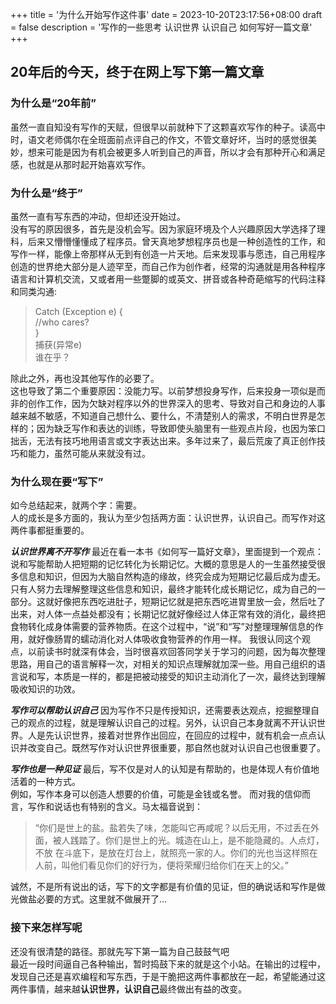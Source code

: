 +++
title = '为什么开始写作这件事'
date = 2023-10-20T23:17:56+08:00
draft = false
description = '写作的一些思考 认识世界 认识自己 如何写好一篇文章'
+++


## 20年后的今天，终于在网上写下第一篇文章

### 为什么是“20年前”
虽然一直自知没有写作的天赋，但很早以前就种下了这颗喜欢写作的种子。读高中时，语文老师偶尔在全班面前点评自己的作文，不管文章好坏，当时的感觉很美妙，想来可能是因为有机会被更多人听到自己的声音，所以才会有那种开心和满足感，也就是从那时起开始喜欢写作。

### 为什么是“终于”
虽然一直有写东西的冲动，但却还没开始过。  
没有写的原因很多，首先是没机会写。因为家庭环境及个人兴趣原因大学选择了理科，后来又懵懵懂懂成了程序员。曾天真地梦想程序员也是一种创造性的工作，和写作一样，能像上帝那样从无到有创造一片天地。后来发现事与愿违，自己用程序创造的世界绝大部分是人迹罕至，而自己作为创作者，经常的沟通就是用各种程序语言和计算机交流，又或者用一些蹩脚的或英文、拼音或各种奇葩缩写的代码注释和同类沟通:
> Catch (Exception e) {  
    //who cares?  
    }  
捕获(异常e)  
谁在乎？

除此之外，再也没其他写作的必要了。  
这也导致了第二个重要原因：没能力写。以前梦想投身写作，后来投身一项似是而非的创作工作，因为欠缺对程序以外的世界深入的思考、导致对自己和身边的人事越来越不敏感，不知道自己想什么、要什么，不清楚别人的需求，不明白世界是怎样的；因为缺乏写作和表达的训练，导致即使头脑里有一些观点片段，也因为笨口拙舌，无法有技巧地用语言或文字表达出来。多年过来了，最后荒废了真正创作技巧和能力，虽然可能从来就没有过。

### 为什么现在要“写下”
如今总结起来，就两个字：需要。  
人的成长是多方面的，我认为至少包括两方面：认识世界，认识自己。而写作对这两件事都挺重要的。

***认识世界离不开写作***
最近在看一本书《如何写一篇好文章》，里面提到一个观点：说和写能帮助人把短期的记忆转化为长期记忆。大概的意思是人的一生虽然接受很多信息和知识，但因为大脑自然构造的缘故，终究会成为短期记忆最后成为虚无。只有人努力去理解整理这些信息和知识，最终才能转化成长期记忆，成为自己的一部分。这就好像把东西吃进肚子，短期记忆就是把东西吃进胃里放一会，然后吐了出来，对人体一点益处都没有；长期记忆就好像经过人体正常有效的消化，最终把食物转化成身体需要的营养物质。在这个过程中，“说”和“写”对整理理解信息的作用，就好像肠胃的蠕动消化对人体吸收食物营养的作用一样。
我很认同这个观点，以前读书时就深有体会，当时很喜欢回答同学关于学习的问题，因为每次整理思路，用自己的语言解释一次，对相关的知识点理解就加深一些。用自己组织的语言说和写，本质是一样的，都是把被动接受的知识主动消化了一次，最终达到理解吸收知识的功效。

***写作可以帮助认识自己***
因为写作不只是传授知识，还需要表达观点，挖掘整理自己的观点的过程，就是理解认识自己的过程。另外，认识自己本身就离不开认识世界。人是先认识世界，接着对世界作出回应，在回应的过程中，就有机会一点点认识并改变自己。既然写作对认识世界很重要，那自然也就对认识自己也很重要了。

***写作也是一种见证***
最后，写不仅是对人的认知是有帮助的，也是体现人有价值地活着的一种方式。  
例如，写作本身可以创造人想要的价值，可能是金钱或名誉。
而对我的信仰而言，写作和说话也有特别的含义。马太福音说到：
> “你们是世上的盐。盐若失了味，怎能叫它再咸呢？以后无用，不过丢在外面，被人践踏了。你们是世上的光。城造在山上，是不能隐藏的。人点灯，不放 在斗底下，是放在灯台上，就照亮一家的人。你们的光也当这样照在人前，叫他们看见你们的好行为，便将荣耀归给你们在天上的父。”    

诚然，不是所有说出的话，写下的文字都是有价值的见证，但的确说话和写作是做光做盐必要的方式。这里就不做展开了...

### 接下来怎样写呢
还没有很清楚的路径。那就先写下第一篇为自己鼓鼓气吧  
最近一段时间逼自己各种输出，暂时捣鼓下来的就是这个小站。在输出的过程中，发现自己还是喜欢编程和写东西，于是干脆把这两件事都放在一起，希望能通过这两件事情，越来越**认识世界，认识自己**最终做出有益的改变。

